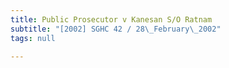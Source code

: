 ```yaml
---
title: Public Prosecutor v Kanesan S/O Ratnam
subtitle: "[2002] SGHC 42 / 28\_February\_2002"
tags: null

---
```



